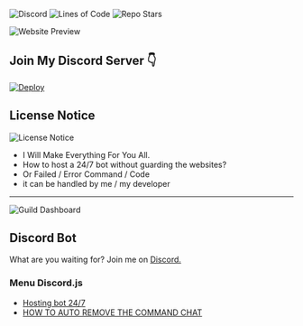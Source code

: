 

![Discord](https://img.shields.io/discord/236608364333891585?color=6ca294&amp;label=Support&amp;style=for-the-badge)
![Lines of Code](https://img.shields.io/tokei/lines/github/DBots-co/Website?color=6ca294&style=for-the-badge)
![Repo Stars](https://img.shields.io/github/stars/DBots-co/Website?color=6ca294&style=for-the-badge)

![Website Preview](https://cdn.discordapp.com/attachments/786045036571787307/788402933837856808/images.jpeg)
## Join My Discord Server 👇
[![Deploy](https://cdn.discordapp.com/attachments/786045036571787307/788403803455225916/images_1.png)](https://discord.gg/NZwwSUx8es)

## License Notice
![License Notice](https://encrypted-tbn0.gstatic.com/images?q=tbn:ANd9GcSHutbK_oJVsumOUHPzFaP-iIgeAVhHMMKrWA&usqp=CAU)
- I Will Make Everything For You All.
- How to host a 24/7 bot without guarding the websites?
- Or Failed / Error Command / Code
- it can be handled by me / my developer
---

![Guild Dashboard](https://i.ibb.co/2Sjght0/dbots.png)

## Discord Bot
What are you waiting for? Join me on [Discord.](https://discord.gg/NZwwSUx8es)


### Menu Discord.js
- [Hosting bot 24/7](https://github.com/Failpfailp/Hosting-Bot-24-7)
- [HOW TO AUTO REMOVE THE COMMAND CHAT](https://github.com/Failpfailp/HOW-TO-AUTO-REMOVE-THE-COMMAND-CHAT)
